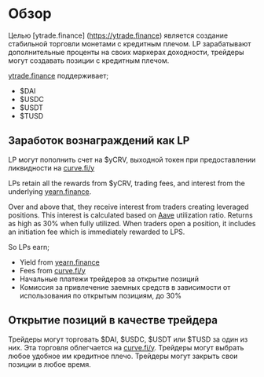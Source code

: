 # Обзор

Целью [ytrade.finance] (https://ytrade.finance) является создание стабильной торговли монетами с кредитным плечом. LP зарабатывают дополнительные проценты на своих маркерах доходности, трейдеры могут создавать позиции с кредитным плечом.

[ytrade.finance](https://ytrade.finance) поддерживает;

- \$DAI
- \$USDC
- \$USDT
- \$TUSD

## Заработок вознаграждений как LP

LP могут пополнить счет на \$yCRV, выходной токен при предоставлении ликвидности на [curve.fi/y](https://curve.fi/y)

LPs retain all the rewards from \$yCRV, trading fees, and interest from the underlying [yearn.finance](https://yearn.finance).

Over and above that, they receive interest from traders creating leveraged positions. This interest is calculated based on [Aave](https://aave.com) utilization ratio. Returns as high as 30% when fully utilized. When traders open a position, it includes an initiation fee which is immediately rewarded to LPS.

So LPs earn;

- Yield from [yearn.finance](https://yearn.finance)
- Fees from [curve.fi/y](https://curve.fi/y)
- Начальные платежи трейдеров за открытие позиций
- Комиссия за привлечение заемных средств в зависимости от использования по открытым позициям, до 30%

## Открытие позиций в качестве трейдера

Трейдеры могут торговать $DAI, $USDC, $USDT или $TUSD за один из них. Эта торговля облегчается на [curve.fi/y](https://curve.fi). Трейдеры могут выбрать любое удобное им кредитное плечо. Трейдеры могут закрыть свои позиции в любое время.
